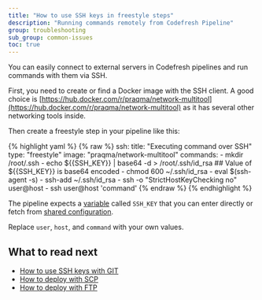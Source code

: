 ```yaml
---
title: "How to use SSH keys in freestyle steps"
description: "Running commands remotely from Codefresh Pipeline"
group: troubleshooting
sub_group: common-issues
toc: true
---
```


You can easily connect to external servers in Codefresh pipelines and run commands with them via SSH.

First, you need to create or find a Docker image with the SSH client. A good choice is [https://hub.docker.com/r/praqma/network-multitool](https://hub.docker.com/r/praqma/network-multitool) as it has several other networking tools inside.

Then create a freestyle step in your pipeline like this:


{% highlight yaml %}
{% raw %}
 ssh:
   title: "Executing command over SSH"
   type: "freestyle"
   image: "praqma/network-multitool"
   commands:
     - mkdir /root/.ssh
     - echo ${{SSH_KEY}} | base64 -d > /root/.ssh/id_rsa ## Value of ${{SSH_KEY}} is base64 encoded
     - chmod 600 ~/.ssh/id_rsa
     - eval $(ssh-agent -s)
     - ssh-add ~/.ssh/id_rsa
     - ssh -o "StrictHostKeyChecking no"  user@host
     - ssh user@host 'command'
{% endraw %}
{% endhighlight %}


The pipeline expects a [variable]({{site.baseurl}}/docs/codefresh-yaml/variables/) called `SSH_KEY` that you can enter directly or fetch from [shared configuration]({{site.baseurl}}/docs/configure-ci-cd-pipeline/shared-configuration/).

Replace `user`, `host`, and `command` with your own values.

## What to read next

* [How to use SSH keys with GIT]({{site.baseurl}}/docs/docs/integrations/git-providers/#ssh-keys)
* [How to deploy with SCP]({{site.baseurl}}/docs/docs/yaml-examples/examples/deploy-to-tomcat-via-scp/)
* [How to deploy with FTP]({{site.baseurl}}/docs/docs/yaml-examples/examples/transferring-php-ftp/)




